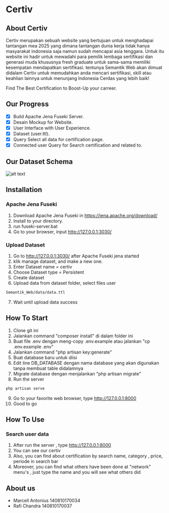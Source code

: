 # Certiv

## About Certiv
Certiv merupakan sebuah website yang bertujuan untuk menghadapai tantangan mea 2025 yang dimana tantangan dunia kerja tidak hanya masyarakat indonesia saja namun sudah mencapai asia tenggara. Untuk itu website ini hadir untuk mewadahi para pemilik lembaga sertifikasi dan generasi muda khususnya fresh graduate untuk sama-sama memiliki kesempatan mendapatkan sertifikasi. tentunya Semantik Web akan dimuat didalam Certiv untuk memudahkan anda mencari sertifikasi, skill atau keahlian lainnya untuk menunjang Indonesia Cerdas yang lebih baik!

Find The Best Certification to Boost-Up your carreer.

## Our Progress
- [x] Build Apache Jena Fuseki Server.
- [x] Desain Mockup for Website.
- [x] User Interface with User Experience.
- [x] Dataset (user.ttl).
- [x] Query Select all data for certification page.
- [x] Connected user Query for Search certification and related to. 

## Our Dataset Schema
![alt text](https://github.com/marcell17002/Semantik_Web/blob/master/data/schema.png?raw=true "Dataset Schema") 

## Installation
### Apache Jena Fuseki
1. Download Apache Jena Fuseki in https://jena.apache.org/download/
2. Install to your directory.
3. run fuseki-server.bat
4. Go to your browser, input http://127.0.0.1:3030/

### Upload Dataset
1. Go to http://127.0.0.1:3030/ after Apache Fuseki jena started
2. klik manage dataset, and make a new one. 
3. Enter Dataset name = certiv
4. Choose Dataset type = Persistent
5. Create dataset
6. Upload data from dataset folder, select files user

```bash
Semantik_Web/data/data.ttl
```
7. Wait until upload data success


## How To Start
1. Clone git ini
2. Jalankan command "composer install" di dalam folder ini
3. Buat file .env dengan meng-copy .env.example atau jalankan "cp .env.example .env"
4. Jalankan command "php artisan key:generate"
5. Buat database baru untuk diisi
6. Edit line DB_DATABASE dengan nama database yang akan digunakan tanpa membuat table didalamnya
7. Migrate database dengan menjalankan "php artisan migrate"
8. Run the server
```bash
php artisan serve
```
9. Go to your favorite web browser, type  http://127.0.0.1:8000
10. Good to go 

## How To Use
### Search user data 
1. After run the server ,  type  http://127.0.0.1:8000
2. You can see our certiv 
3. Also, you can find about certification by search name, category , price, periode in search bar
4. Moreover, you can find what others have been done at "network" menu's , just type the name and you will see what others did

## About us 
- Marcell Antonius 140810170034
- Rafi Chandra     140810170037


